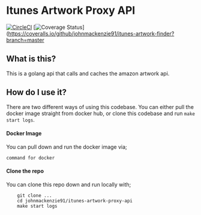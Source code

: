# Itunes Artwork Proxy API

[![CircleCI](https://circleci.com/gh/johnmackenzie91/itunes-artwork-finder/tree/master.svg?style=svg&circle-token=<YOUR-TOKEN>)](https://circleci.com/gh/johnmackenzie91/itunes-artwork-finder/tree/master)
[![Coverage Status](https://coveralls.io/repos/github/johnmackenzie91/itunes-artwork-finder/badge.svg?branch=<YOUR-HEAD-BRANCH>)](https://coveralls.io/github/johnmackenzie91/itunes-artwork-finder?branch=master

## What is this?
This is a golang api that calls and caches the amazon artwork api.

## How do I use it?
There are two different ways of using this codebase.
You can either pull the docker image straight from docker hub, or clone this codebase and run `make start logs`.

#### Docker Image
You can pull down and run the docker image via;
```shell script
command for docker
```

#### Clone the repo
You can clone this repo down and run locally with;

```shell script
    git clone ...
    cd johnmackenzie91/itunes-artwork-proxy-api
    make start logs
```